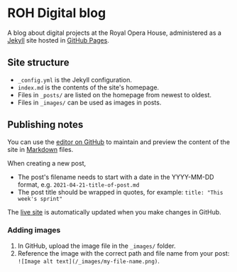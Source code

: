 # ROH Digital blog

A blog about digital projects at the Royal Opera House, administered as a [Jekyll](https://jekyllrb.com/) site hosted in [GitHub Pages](https://pages.github.com/).

## Site structure

- `_config.yml` is the Jekyll configuration.
- `index.md` is the contents of the site's homepage.
- Files in `_posts/` are listed on the homepage from newest to oldest.
- Files in `_images/` can be used as images in posts.

## Publishing notes

You can use the [editor on GitHub](https://github.com/royaloperahouse/royaloperahouse.github.io/edit/main/README.md) to maintain and preview the content of the site in [Markdown](https://guides.github.com/features/mastering-markdown/) files.

When creating a new post,

- The post's filename needs to start with a date in the YYYY-MM-DD format, e.g. `2021-04-21-title-of-post.md`
- The post title should be wrapped in quotes, for example: `title: "This week's sprint"`

The [live site](https://royaloperahouse.github.io/) is automatically updated when you make changes in GitHub.

### Adding images

1. In GitHub, upload the image file in the `_images/` folder.
2. Reference the image with the correct path and file name from your post: `![Image alt text](/_images/my-file-name.png)`.
